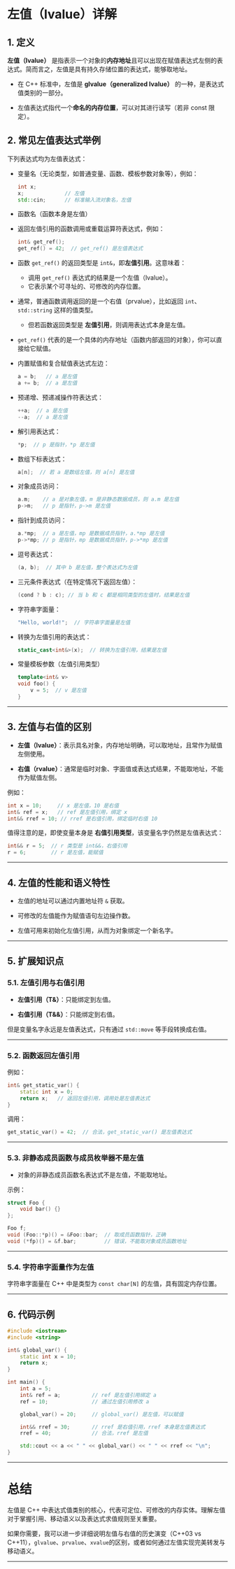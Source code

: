 # 左值（lvalue）详解

## 1\. 定义

**左值（lvalue）** 是指表示一个对象的**内存地址**且可以出现在赋值表达式左侧的表达式。简而言之，左值是具有持久存储位置的表达式，能够取地址。

-   在 C++ 标准中，左值是 **glvalue（generalized lvalue）** 的一种，是表达式值类别的一部分。
    
-   左值表达式指代一个**命名的内存位置**，可以对其进行读写（若非 const 限定）。
    

## 2\. 常见左值表达式举例

下列表达式均为左值表达式：

-   变量名（无论类型，如普通变量、函数、模板参数对象等），例如：
    
    ```cpp
    int x;
    x;             // 左值
    std::cin;      // 标准输入流对象名，左值
    ```
    
-   函数名（函数本身是左值）
    
-   返回左值引用的函数调用或重载运算符表达式，例如：
    
    ```cpp
    int& get_ref();
    get_ref() = 42;  // get_ref() 是左值表达式
    ```
- 函数 `get_ref()` 的返回类型是 `int&`，即**左值引用**。这意味着：
	- 调用 `get_ref()` 表达式的结果是一个左值（lvalue）。
	- 它表示某个可寻址的、可修改的内存位置。
- 通常，普通函数调用返回的是一个右值（prvalue），比如返回 `int`、`std::string` 这样的值类型。
	- 但若函数返回类型是 **左值引用**，则调用表达式本身是左值。
- `get_ref()` 代表的是一个具体的内存地址（函数内部返回的对象），你可以直接给它赋值。

-   内置赋值和复合赋值表达式左边：
    
    ```cpp
    a = b;   // a 是左值
    a += b;  // a 是左值
    ```
    
-   预递增、预递减操作符表达式：
    
    ```cpp
    ++a;  // a 是左值
    --a;  // a 是左值
    ```
    
-   解引用表达式：
    
    ```cpp
    *p;  // p 是指针，*p 是左值
    ```
    
-   数组下标表达式：
    
    ```cpp
    a[n];  // 若 a 是数组左值，则 a[n] 是左值
    ```
    
-   对象成员访问：
    
    ```cpp
    a.m;    // a 是对象左值，m 是非静态数据成员，则 a.m 是左值
    p->m;   // p 是指针，p->m 是左值
    ```
    
-   指针到成员访问：
    
    ```cpp
    a.*mp;  // a 是左值，mp 是数据成员指针，a.*mp 是左值
    p->*mp; // p 是指针，mp 是数据成员指针，p->*mp 是左值
    ```
    
-   逗号表达式：
    
    ```cpp
    (a, b);  // 其中 b 是左值，整个表达式为左值
    ```
    
-   三元条件表达式（在特定情况下返回左值）：
    
    ```cpp
    (cond ? b : c); // 当 b 和 c 都是相同类型的左值时，结果是左值
    ```
    
-   字符串字面量：
    
    ```cpp
    "Hello, world!";  // 字符串字面量是左值
    ```
    
-   转换为左值引用的表达式：
    
    ```cpp
    static_cast<int&>(x);  // 转换为左值引用，结果是左值
    ```
    
-   常量模板参数（左值引用类型）
    
    ```cpp
    template<int& v>
    void foo() {
        v = 5;  // v 是左值
    }
    ```
    

---

## 3\. 左值与右值的区别

-   **左值（lvalue）**：表示具名对象，内存地址明确，可以取地址，且常作为赋值左侧使用。
    
-   **右值（rvalue）**：通常是临时对象、字面值或表达式结果，不能取地址，不能作为赋值左侧。
    

例如：

```cpp
int x = 10;     // x 是左值，10 是右值
int& ref = x;   // ref 是左值引用，绑定 x
int&& rref = 10; // rref 是右值引用，绑定临时右值 10
```

值得注意的是，即使变量本身是 **右值引用类型**，该变量名字仍然是左值表达式：

```cpp
int&& r = 5;  // r 类型是 int&&，右值引用
r = 6;        // r 是左值，能赋值
```

---

## 4\. 左值的性能和语义特性

-   左值的地址可以通过内置地址符 `&` 获取。
    
-   可修改的左值能作为赋值语句左边操作数。
    
-   左值可用来初始化左值引用，从而为对象绑定一个新名字。
    

---

## 5\. 扩展知识点

### 5.1. 左值引用与右值引用

-   **左值引用（T&）**：只能绑定到左值。
    
-   **右值引用（T&&）**：只能绑定到右值。
    

但是变量名字永远是左值表达式，只有通过 `std::move` 等手段转换成右值。

---

### 5.2. 函数返回左值引用

例如：

```cpp
int& get_static_var() {
    static int x = 0;
    return x;   // 返回左值引用，调用处是左值表达式
}
```

调用：

```cpp
get_static_var() = 42;  // 合法，get_static_var() 是左值表达式
```

---

### 5.3. 非静态成员函数与成员枚举器不是左值

-   对象的非静态成员函数名表达式不是左值，不能取地址。
    

示例：

```cpp
struct Foo {
    void bar() {}
};

Foo f;
void (Foo::*p)() = &Foo::bar;  // 取成员函数指针，正确
void (*fp)() = &f.bar;         // 错误，不能取对象成员函数地址
```

---

### 5.4. 字符串字面量作为左值

字符串字面量在 C++ 中是类型为 `const char[N]` 的左值，具有固定内存位置。

---

## 6\. 代码示例

```cpp
#include <iostream>
#include <string>

int& global_var() {
    static int x = 10;
    return x;
}

int main() {
    int a = 5;
    int& ref = a;          // ref 是左值引用绑定 a
    ref = 10;              // 通过左值引用修改 a

    global_var() = 20;     // global_var() 是左值，可以赋值

    int&& rref = 30;       // rref 是右值引用，rref 本身是左值表达式
    rref = 40;             // 合法，rref 是左值

    std::cout << a << " " << global_var() << " " << rref << "\n";
}
```

---

# 总结

左值是 C++ 中表达式值类别的核心，代表可定位、可修改的内存实体。理解左值对于掌握引用、移动语义以及表达式求值规则至关重要。

如果你需要，我可以进一步详细说明左值与右值的历史演变（C++03 vs C++11），`glvalue`、`prvalue`、`xvalue`的区别，或者如何通过左值实现完美转发与移动语义。

---